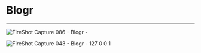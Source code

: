# Blogr
----------------------

![FireShot Capture 086 - Blogr - ](https://github.com/elyasabdullah/Blogr/assets/99258943/997e9456-40c8-4ea4-9538-baaaccc57bea)



![FireShot Capture 043 - Blogr - 127 0 0 1](https://github.com/elyasabdullah/Blogr/assets/99258943/d786202a-f83d-4609-ae93-2a47bf9e24af)
